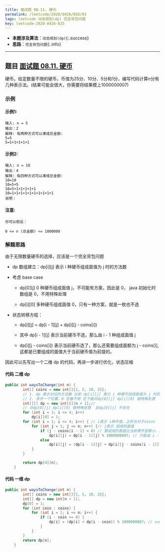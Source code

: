 ```yaml
---
title: 面试题 08.11. 硬币
permalink: /leetcode/2020/0426/026/03
tags: leetcode 动态规划(dp) 完全背包问题
key: leetcode-2020-0426-025
---
```

- __本题涉及算法__：`动态规划(dp)`{:.success}
- __思路__：`完全背包问题`{:.info}

---

## 题目 [面试题 08.11. 硬币](https://leetcode-cn.com/problems/coin-lcci/)
硬币。给定数量不限的硬币，币值为25分、10分、5分和1分，编写代码计算n分有几种表示法。(结果可能会很大，你需要将结果模上1000000007)
### 示例
#### 示例1:
```
输入: n = 5
输出：2
解释: 有两种方式可以凑成总金额:
5=5
5=1+1+1+1+1
```
#### 示例2:
```
输入: n = 10
输出：4
解释: 有四种方式可以凑成总金额:
10=10
10=5+5
10=5+1+1+1+1+1
10=1+1+1+1+1+1+1+1+1+1
说明：
```
#### 注意:
```
你可以假设：

0 <= n (总金额) <= 1000000
```

### 解题思路
由于无限数量硬币的选择，应该是一个完全背包问题

- dp 数组建立：dp[i][j] 表示 i 种硬币组成面值为 j 时的方法数

- 考虑 base case

  - dp[0][j] 0 种硬币组成面值 j，不可能有方案，因此是 0， java 初始化时数组是 0，不用特殊处理

  - dp[i][0] 多种硬币组成面值 0，只有一种方案，就是一枚也不选

- 状态转移方程：

  - dp[i][j] = dp[i - 1][j] + dp[i][j - coins[i])

  - 其中 dp[i - 1][j] 表示当前硬币不选，那么由 i - 1 种组成面值 j

  - dp[i][j - coins[i]) 表示当前硬币选了，那么还需要组成面额为 j - coins[i], 这都是已要组成的面值大于当前硬币值为前提的。

因此可以先写出一个二维 dp 的代码，再进一步进行优化，状态压缩

#### 代码 二维 dp
```java
public int waysToChange(int n) {
        int[] coins = new int[]{1, 5, 10, 25};
        // 1. dp 表示对应的方法数 比如 dp[i][j] 表示 i 种硬币组成面值为 j 时的方法数
        // 2. 多开一个位置，0 空着不用 在下面对dp[0][j] dp[i][0] 做特殊处理
        int[][] dp = new int[5][n + 1];//
        // 对dp[0][j] dp[i][0] 做特殊处理  且dp[0][j] 不存在
        for (int i = 1; i <= 4; i++)
            dp[i][0] = 1;
        for (int i = 1; i <= 4; i++) { // i表示 i种币值，正好也对于coins
            for (int j = 1; j <= n; n++) {// j表示 组成的面值
                if (j - coins[i - 1] < 0) // 要组成的面值比当前硬币金额小，该硬币不可以选择
                    dp[i][j] = dp[i - 1][j] % 1000000007; // 只能由 i - 1 中硬币来组成面值 j
                else
                    dp[i][j] = (dp[i - 1][j] + dp[i][j - coins[i - 1]]) % 1000000007;
            }
        }

        return dp[4][n];
    }
```

#### 代码 一维 dp
```java
public int waysToChange(int n) {
        int[] coins = new int[]{1, 5, 10, 25};
        int[] dp = new int[n + 1];
        dp[0] = 1;
        for (int coin : coins) {
            for (int i = 1; i <= n; i++) {
                if (i - coin >= 0) {
                    dp[i] = (dp[i] + dp[i - coin]) % 1000000007; // sum = sum+ 1 第一个sum 和第一个sum 相差一个状态
                }
            }
        }
        return dp[n];
    }
```
